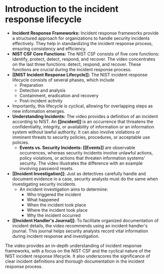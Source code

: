 # Introduction to the incident response lifecycle

- **Incident Response Frameworks:** Incident response frameworks provide a structured approach for organizations to handle security incidents effectively. They help in standardizing the incident response process, ensuring consistency and efficiency.
- **NIST CSF Core Functions:** The NIST CSF consists of five core functions: identify, protect, detect, respond, and recover. The video concentrates on the last three functions: detect, respond, and recover. These functions are crucial during the incident response process.
- **[[NIST Incident Response Lifecycle]]:** The NIST incident response lifecycle consists of several phases, which include 
	- Preparation
	- Detection and analysis
	- Containment, eradication and recovery
	- Post-incident activity
- Importantly, this lifecycle is cyclical, allowing for overlapping steps as new information emerges.
- **Understanding Incidents:** The video provides a definition of an incident according to NIST. An **[[incident]]** is an occurrence that threatens the confidentiality, integrity, or availability of information or an information system without lawful authority. It can also involve violations or imminent threats to security policies, procedures, or acceptable use policies.
	- **Events vs. Security Incidents:** **[[Events]]** are observable occurrences, whereas security incidents involve unlawful actions, policy violations, or actions that threaten information systems' security. The video illustrates the difference with an example involving password resets.
- **[[Incident Investigation]]:** Just as detectives carefully handle and document evidence in a case, security analysts must do the same when investigating security incidents. 
	- An incident investigation aims to determine: 
		- Who triggered the incident
		- What happened
		- When the incident took place 
		- Where the incident took place
		- Why the incident occurred
- **[[Incident Handler's Journal]]:** To facilitate organized documentation of incident details, the video recommends using an incident handler's journal. This journal helps security analysts record vital information during incident response and investigation.

The video provides an in-depth understanding of incident response frameworks, with a focus on the NIST CSF and the cyclical nature of the NIST incident response lifecycle. It also underscores the significance of clear incident definitions and thorough documentation in the incident response process.